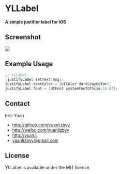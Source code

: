 YLLabel
=======
**A simple justifier label for iOS**

## Screenshot
[![](https://github.com/yuanlizbyy/YLLabel/blob/master/Screenshot/YLLabel.png?raw=true)](https://github.com/yuanlizbyy/YLLabel/blob/master/Screenshot/YLLabel.png?raw=true)

## Example Usage

```objective-c
// YLLabel
[justifyLabel setText:msg];
justifyLabel.textColor = [UIColor darkGrayColor];
justifyLabel.font = [UIFont systemFontOfSize:16.0f];
```


## Contact

Eric Yuan
- http://github.com/yuanlizbyy
- http://weibo.com/yuanlizbyy
- http://yuan.li
- yuanlizbyy@gmail.com

## License

YLLabel is available under the MIT license. 


